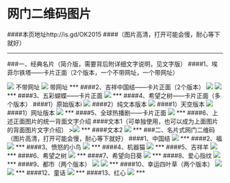 # 网门二维码图片 
####本页地址http://is.gd/OK2015
####（图片高清，打开可能会慢，耐心等下就好）
***
###一、经典名片（简介版，需要背后附详细文字说明，见文字版）
####1、埃菲尔铁塔——卡片正面（2个版本，一个不带网址，一个带网址）
<td><img src="http://7xj4o5.com1.z0.glb.clouddn.com/铁塔 边框.jpg"  <tr>  不带网址
<td><img src="http://7xj4o5.com1.z0.glb.clouddn.com/铁塔 网址版.jpg"  <tr> 带网址
***
####2、吉祥中国结——卡片正面（2个版本）
<td><img src="http://7xj4o5.com1.z0.glb.clouddn.com/中国结_黄心蓝边框.jpg"  <tr>  
<td><img src="http://7xj4o5.com1.z0.glb.clouddn.com/中国结 全色_边框.jpg"  <tr>  
***
####3、五彩蝴蝶——卡片正面
<td><img src="http://7xj4o5.com1.z0.glb.clouddn.com/蓝蝴蝶_边框.jpg"  <tr> 
***
####4、希望之树——卡片正面（多个版本）
####1）原始版本i
<td><img src="http://7xj4o5.com1.z0.glb.clouddn.com/网门希望之树_副p本.jpg"  <tr>  
####2）纯文本版本
<td><img src="http://7xj4o5.com1.z0.glb.clouddn.com/希望之树_原版.jpg"  <tr>  
####1）天空版本
<td><img src="http://7xj4o5.com1.z0.glb.clouddn.com/希望之树_天空版.jpg"  <tr>  
####1）网址版本
<td><img src="http://7xj4o5.com1.z0.glb.clouddn.com/希望之树_网址版.jpg"  <tr>  
***
####5、全球热播剧——卡片正面
<td><img src="http://7xj4o5.com1.z0.glb.clouddn.com/热播剧-加框.jpg"  <tr> 
***
####6、上述正面图片的统一背面文字介绍
####文本1（可单独使用，也可以成为上面图片的背面图片文字介绍）
<td>><img src="http://7xj4o5.com1.z0.glb.clouddn.com/纯文字版本.jpg"  <tr> 
***
####文本2
<td><img src="http://7xj4o5.com1.z0.glb.clouddn.com/文本.jpg"  <tr> 
***
###二、名片式网门二维码（图片高清，打开可能会慢，耐心等下就好）
####1、中国结
<td><img src="http://7xj4o5.com1.z0.glb.clouddn.com/名片式——中国结.jpg"  <tr>  
***
####2、福
<td><img src="http://7xj4o5.com1.z0.glb.clouddn.com/名片式——福字.jpg"  <tr> 
***
####3、愤怒的小鸟
<td><img src="http://7xj4o5.com1.z0.glb.clouddn.com/名片式——愤怒的小鸟.jpg"  <tr> 
***
####4、机器猫
<td><img src="http://7xj4o5.com1.z0.glb.clouddn.com/名片式——机器猫二维码.jpg"  <tr> 
***
####5、吉祥羊
<td><img src="http://7xj4o5.com1.z0.glb.clouddn.com/名片式——吉祥羊网门.jpg"  <tr> 
***
####6、希望之树
<td><img src="http://7xj4o5.com1.z0.glb.clouddn.com/名片式——希望之树.jpg"  <tr> 
***
####7、希望向日葵
<td><img src="http://7xj4o5.com1.z0.glb.clouddn.com/名片式——希望向日葵.jpg"  <tr> 
***
####8、爱心指纹
<td><img src="http://7xj4o5.com1.z0.glb.clouddn.com/名片式——指纹红心网门.jpg"  <tr> 
***
####9、都市（两个版本）
<td><img src="http://7xj4o5.com1.z0.glb.clouddn.com/名片式——城市.jpg"  <tr> 
<td><img src="http://7xj4o5.com1.z0.glb.clouddn.com/名片式——城市1.jpg"  <tr> 
***
####10、幸运四叶草（两个版本）
<td><img src="http://7xj4o5.com1.z0.glb.clouddn.com/名片式——幸运四叶草.jpg"  <tr> 
<td><img src="http://7xj4o5.com1.z0.glb.clouddn.com/名片式——幸运绿叶草1.jpg"  <tr> 
***
####12、童话
<td><img src="http://7xj4o5.com1.z0.glb.clouddn.com/名片式——童话网门.jpg"  <tr> 
***
####13、红心
<td><img src="http://7xj4o5.com1.z0.glb.clouddn.com/名片式——红心.jpg"  <tr> 
***
